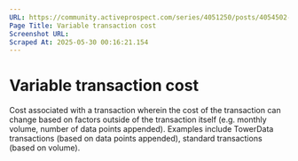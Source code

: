 ```yaml
---
URL: https://community.activeprospect.com/series/4051250/posts/4054502-activeprospect-product-glossary
Page Title: Variable transaction cost
Screenshot URL: 
Scraped At: 2025-05-30 00:16:21.154
---
```


# Variable transaction cost

Cost associated with a transaction wherein the cost of the transaction can change based on factors outside of the transaction itself (e.g. monthly volume, number of data points appended). Examples include TowerData transactions (based on data points appended), standard transactions (based on volume).
